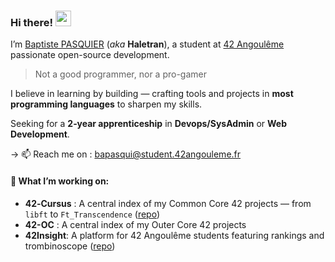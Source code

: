 ### Hi there! <img src="https://emojis.slackmojis.com/emojis/images/1643515243/12618/party_blob.gif?1643515243" width="25"/>

I’m [Baptiste PASQUIER](https://baptistepasquier.xyz/) (*aka* **Haletran**), a student at [42 Angoulême](https://github.com/42Angouleme) passionate open-source development.
> Not a good programmer, nor a pro-gamer

I believe in learning by building — crafting tools and projects in **most programming languages** to sharpen my skills.

Seeking for a **2‑year apprenticeship** in **Devops/SysAdmin** or **Web Development**. 

-> 📫 Reach me on : bapasqui@student.42angouleme.fr

#### 🚀 What I’m working on:
- **42‑Cursus** : A central index of my Common Core 42 projects — from `libft` to `Ft_Transcendence` ([repo](https://github.com/Haletran/42-Cursus))
- **42-OC** : A central index of my Outer Core 42 projects
- **42Insight**: A platform for 42 Angoulême students featuring rankings and trombinoscope ([repo](https://github.com/fZpHr/42insight))
